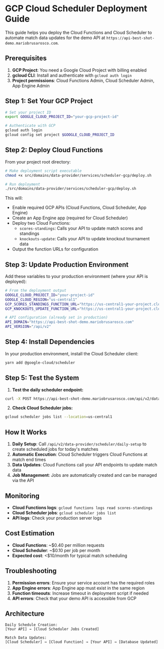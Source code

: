 # GCP Cloud Scheduler Deployment Guide

This guide helps you deploy the Cloud Functions and Cloud Scheduler to automate match data updates for the demo API at `https://api-best-shot-demo.mariobrusarosco.com`.

## Prerequisites

1. **GCP Project**: You need a Google Cloud Project with billing enabled
2. **gcloud CLI**: Install and authenticate with `gcloud auth login`
3. **Project permissions**: Cloud Functions Admin, Cloud Scheduler Admin, App Engine Admin

## Step 1: Set Your GCP Project

```bash
# Set your project ID
export GOOGLE_CLOUD_PROJECT_ID="your-gcp-project-id"

# Authenticate with GCP
gcloud auth login
gcloud config set project $GOOGLE_CLOUD_PROJECT_ID
```

## Step 2: Deploy Cloud Functions

From your project root directory:

```bash
# Make deployment script executable
chmod +x src/domains/data-provider/services/scheduler-gcp/deploy.sh

# Run deployment
./src/domains/data-provider/services/scheduler-gcp/deploy.sh
```

This will:
- Enable required GCP APIs (Cloud Functions, Cloud Scheduler, App Engine)
- Create an App Engine app (required for Cloud Scheduler)
- Deploy two Cloud Functions:
  - `scores-standings`: Calls your API to update match scores and standings
  - `knockouts-update`: Calls your API to update knockout tournament data
- Output the function URLs for configuration

## Step 3: Update Production Environment

Add these variables to your production environment (where your API is deployed):

```bash
# From the deployment output
GOOGLE_CLOUD_PROJECT_ID="your-project-id"
GOOGLE_CLOUD_REGION="us-central1"
GCP_SCORES_STANDINGS_FUNCTION_URL="https://us-central1-your-project.cloudfunctions.net/scores-standings"
GCP_KNOCKOUTS_UPDATE_FUNCTION_URL="https://us-central1-your-project.cloudfunctions.net/knockouts-update"

# API configuration (already set in production)
API_DOMAIN="https://api-best-shot-demo.mariobrusarosco.com"
API_VERSION="/api/v2"
```

## Step 4: Install Dependencies

In your production environment, install the Cloud Scheduler client:

```bash
yarn add @google-cloud/scheduler
```

## Step 5: Test the System

1. **Test the daily scheduler endpoint:**
```bash
curl -X POST https://api-best-shot-demo.mariobrusarosco.com/api/v2/data-provider/scheduler/daily-setup
```

2. **Check Cloud Scheduler jobs:**
```bash
gcloud scheduler jobs list --location=us-central1
```

## How It Works

1. **Daily Setup**: Call `/api/v2/data-provider/scheduler/daily-setup` to create scheduled jobs for today's matches
2. **Automatic Execution**: Cloud Scheduler triggers Cloud Functions at match end times
3. **Data Updates**: Cloud Functions call your API endpoints to update match data
4. **Job Management**: Jobs are automatically created and can be managed via the API

## Monitoring

- **Cloud Functions logs**: `gcloud functions logs read scores-standings`
- **Cloud Scheduler jobs**: `gcloud scheduler jobs list`
- **API logs**: Check your production server logs

## Cost Estimation

- **Cloud Functions**: ~$0.40 per million requests
- **Cloud Scheduler**: ~$0.10 per job per month
- **Expected cost**: <$10/month for typical match scheduling

## Troubleshooting

1. **Permission errors**: Ensure your service account has the required roles
2. **App Engine errors**: App Engine app must exist in the same region
3. **Function timeouts**: Increase timeout in deployment script if needed
4. **API errors**: Check that your demo API is accessible from GCP

## Architecture

```
Daily Schedule Creation:
[Your API] → [Cloud Scheduler Jobs Created]

Match Data Updates:
[Cloud Scheduler] → [Cloud Function] → [Your API] → [Database Updated]
```